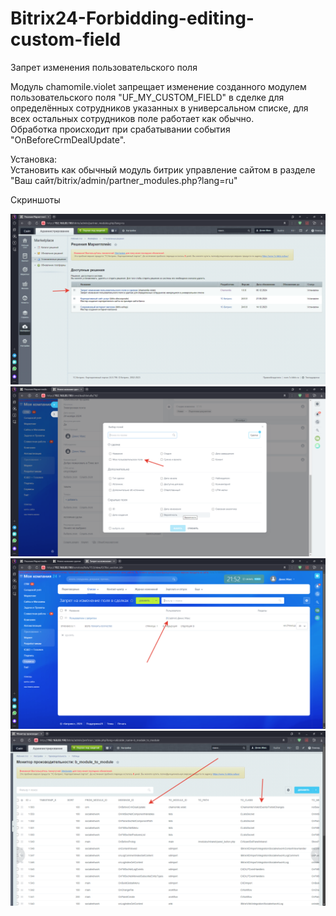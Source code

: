 # Bitrix24-Forbidding-editing-custom-field
Запрет изменения пользовательского поля 

Модуль chamomile.violet запрещает изменение созданного модулем пользовательского поля "UF_MY_CUSTOM_FIELD" в сделке для определённых сотрудников указанных 
в универсальном списке, для всех остальных сотрудников поле работает как обычно.  
Обработка происходит при срабатывании события "OnBeforeCrmDealUpdate".  

Установка:    
Установить как обычный модуль битрик управление сайтом в разделе "Ваш сайт/bitrix/admin/partner_modules.php?lang=ru"  

Скриншоты 

![alt text](screenshots/01.png "Интеграция готовой вёрстки каталога 01")    
![alt text](screenshots/02.png "Интеграция готовой вёрстки каталога 02") 
![alt text](screenshots/03.png "Интеграция готовой вёрстки каталога 03") 
![alt text](screenshots/04.png "Интеграция готовой вёрстки каталога 04") 